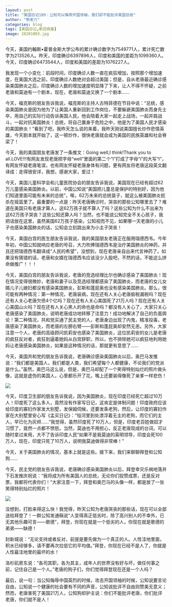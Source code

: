 ```yaml
---
layout: post
title: "美国日记189：公知可以侮辱开国领袖，我们却不能批评美国总统"
author: "熊老六"
categories: blog
tags: [美国日记,新冠病毒]
image: 20201003.jpg
---
```

​​今天，美国约翰斯•霍普金斯大学公布的累计确诊数字为7549771人，累计死亡数字为213526人。昨天，印度确诊6397896人，印度和美国的差距为1099360人。今天，印度确诊6473544人，印度和美国的差距为1076227人。

我发现一个小变化：前段时间，印度确诊人数一直在疯狂增加，按照那个增加速度，在美国大选之前，印度确诊人数绝对会超过美国；但是，自从老唐最近确诊感染美国肺炎之后，印度确诊人数的增加速度明显降了下来，让人不得不怀疑，之前老唐和莫迪有一个剧本，现在，老唐和莫迪又换了一个剧本……

今天，福克斯的朋友告诉我说，福克斯的主持人古特菲德在节目中说：“总统，感染美国肺炎是因为他为了让美国人重新回到工作岗位，不要躲避美国肺炎而身先士卒，用自己的实际行动告诉美国人民，他会陪着大家一起走上战场，一起并肩战斗，一起对抗美国肺炎！总统，将自己置身于危险之中，他是为了美国人民才感染的美国肺炎！”看到了吧，我昨天怎么说的来着，我昨天刚说美国擅长炒作悲情英雄，今天剧本就开始了，这一顿炒作，很快老唐就会成为美国的民族英雄和社会脊梁了！

今天，我的美国朋友老唐发了一条推文：Going welI,I think!Thank you to all.LOVE!!!有网友发现老唐把字母“well”里面的第二个“l”打成了字母“i”的大写“I”，有网友怀疑老唐笔误，也有网友怀疑老唐身体有问题，更有网友将老唐这段英文翻译成：走得很安详，我想，感谢大家，爱过！

今天，美国儿童科学会和儿童医院协会的朋友告诉我说，美国现在已经有超过62万儿童感染美国肺炎。以前，中国公知说“美国把儿童总是保护的特别好，因为他们知道里面可能有未来的总统”，唉，62万未来的总统苗子，就这么被美国肺炎扼杀在摇篮里了。最重要的一点是：昨天老唐确诊时，哭丧的那些公知哪里去了？难道在美国只有老唐才算人，这62万孩子就不算人了吗？这些公知为什么不出来为这62万孩子哭丧？这些公知还算人吗？当然，也不能说公知完全不关心孩子，我把话放在这里，虽然美国62万孩子感染，公知视而不见，如果哪一天老唐的小儿子也感染美国肺炎的话，公知会立刻跳出来为小主子哭丧！

今天，美国白宫的医生朋友告诉我说，我的美国朋友老唐正在服用瑞德西韦。今年年初，中国公知就响应老唐的号召，大力吹捧瑞德西韦是治疗美国肺炎的神药，并且还把瑞德西韦翻译成“人民的希望”，没想到，现在老唐亲自出来代言神药了。如果没有猜错的话，老唐和女婿在瑞德西韦应该没少入股吧，不然的话，不能这么拼命做推广！！！

今天，美国白宫的朋友告诉我说，老唐的竞选经理比尔也确诊感染了美国肺炎！现在情况变得很微妙，老唐和妻子以及竞选经理都感染了美国肺炎，而老唐的女儿女婿儿子儿媳妇都没有感染美国肺炎，彭斯和蓬屁奥也没有感染美国肺炎。那么，很可能有两种情况：第一种情况，老唐装病，现在还有人关心老唐偷税漏税吗？现在还有人关心老唐欠债4个亿吗？现在还有人关心美国死了21万人吗？现在还有人关心美国山火吗？现在还有人关心黑人的命也是命吗？都没有人关心了，大家只关心老唐感染了美国肺炎，说明老唐成功地转移了注意力！成功地解决了自己的负面舆论！第二种情况，共和党买通了民主党的人，老唐身边出现了内鬼，精准投毒，老唐感染了美国肺炎，而老唐的左膀右臂——彭斯和蓬屁奥却安然无恙。另外，大家注意一个人，老唐的高级顾问凯莉安也感染了美国肺炎，这位凯莉安的女儿是老唐的疯狂反对者，疯狂到逼着她妈从白宫辞职，所以，也不排除她可以疯狂地利用她妈让老唐感染美国肺炎，如果是这种情况的话，那就更有意思了……

今天，美国共和党的朋友告诉我说，老唐确诊感染美国肺炎以后，奥巴马发推说：“我们都是美国人，我们都是人类，我们希望每个人都健康，不论我们的党派是什么。”虽然，奥巴马这么说，但是，奥巴马却配了一个笑得特别灿烂的照片做头像，这就是虚伪的美国人，心里都乐开了花，嘴上还要装得像死了亲爹一样悲伤！

![]({{site.url}}/assets/img/004iBqFSly1gjchxknvjsj60ng0d0afp02.jpg)  

今天，印度卫生部的朋友告诉我说，因为美国肺炎，现在印度已经死亡超过10万人！印度死了这么多人，竟然没有作家写日记，这肯定是体制问题！印度政府应该给印度的寡妇作家发大别墅，发保姆伺候，还要发条老狗，然后，让印度的寡妇作家在大别墅里安心写《孟买日记》：“恒河里到处漂浮着无主的老狗，而它们的主人，早已化为灰烬……”我觉得，虽然印度死了10万人，但是，印度老百姓做奴才习惯了，竟然一点都不愤怒。当然，莫迪也不用担心，反正老唐现成的台词，可以随时拿过来用，大不了告诉印度人民“如果不是我莫迪的英明领导，印度会死100万人，现在，印度只死了10万人，说明我莫迪做得非常棒！”

今天，关于美国肺炎的情况，基本上就是这些。接下来，我们来聊聊拜登和公知狗……

今天，民主党的朋友告诉我说，老唐确诊感染美国肺炎以后，拜登幸灾乐祸地落井下石发推庆祝说：“我将成为所有美国人的总统，无论你们投赞成票，还是反对票，我都将代表你们！”大家注意一下，拜登和奥巴马的头像一样，都是放了一张笑得特别灿烂的照片！

![]({{site.url}}/assets/img/004iBqFSly1gjchy6hgjmj60ni0720v502.jpg)  

没想到，打脸来得这么快！我觉得，昨天公知为老唐哭丧的那些话，现在可以全部送给拜登了！一群公知发通稿说“人变得真正低劣时，除了高兴别人的不幸外，已无其他乐趣可言——歌德”，拜登，你现在就是一个低劣的人，你现在就是歌德的弟弟——缺德！

封新城说：“无论支持或者反对，前提是要先做为一个真正的人。人性洼地里面，积水已经够多，请不要再次拉低它的平均值。”拜登，你现在已经不是人了，你就是人性最洼地里的最坏的水！

洛杉矶房东说：“各司其职，各为其主，成年人的世界没有好与坏，做任何事之前，记住自己是一个人。”老唐的狗子们，你们觉得拜登现在还是一个人吗？

最后，说一句：当公知侮辱中国英烈的时候，攻击开国领袖的时候，公知说要言论自由，公知说一个健康的社会要有不同的声音，公知说批评不自由则赞美无意义；然而，老唐害死了美国21万人，公知狗却护主说：你们不能批评老唐，你们批评老唐，你们就不是人！​​​​